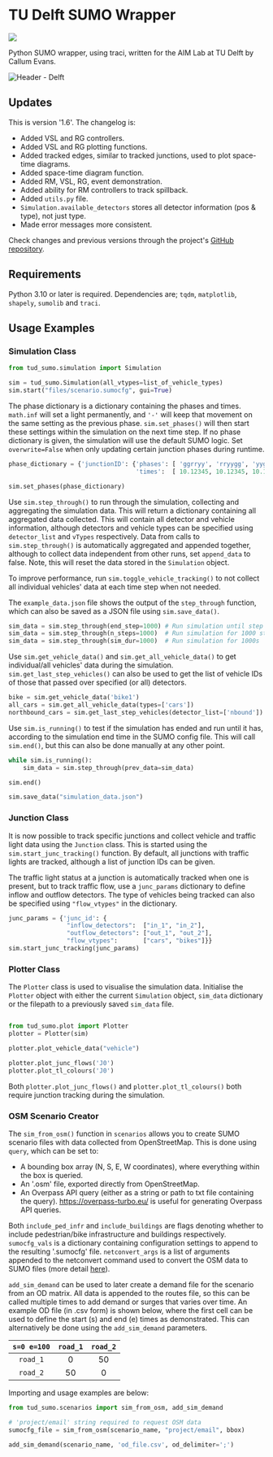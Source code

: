 # TU Delft SUMO Wrapper

<a href="https://github.com/calluume/tud_sumo" alt="GitHub">
    <img src="https://img.shields.io/badge/v1.6-github?logo=github&labelColor=%236e5494&color=%23394049" /></a>

Python SUMO wrapper, using traci, written for the AIM Lab at TU Delft by Callum Evans.

![Header - Delft](https://i.imgur.com/dYrHOPY.png)

## Updates

This is version '1.6'. The changelog is:

  - Added VSL and RG controllers.
  - Added VSL and RG plotting functions.
  - Added tracked edges, similar to tracked junctions, used to plot space-time diagrams.
  - Added space-time diagram function.
  - Added RM, VSL, RG, event demonstration.
  - Added ability for RM controllers to track spillback.
  - Added `utils.py` file.
  - `Simulation.available_detectors` stores all detector information (pos & type), not just type.
  - Made error messages more consistent.
  
Check changes and previous versions through the project's [GitHub repository](https://github.com/calluume/tud_sumo).

## Requirements 

Python 3.10 or later is required. Dependencies are; `tqdm`, `matplotlib`, `shapely`, `sumolib` and `traci`.

## Usage Examples

### Simulation Class

```python    
from tud_sumo.simulation import Simulation

sim = tud_sumo.Simulation(all_vtypes=list_of_vehicle_types)
sim.start("files/scenario.sumocfg", gui=True)
```

The phase dictionary is a dictionary containing the phases and times. `math.inf` will set a light permanently, and `'-'` will keep that movement on the same setting as the previous phase. `sim.set_phases()` will then start these settings within the simulation on the next time step. If no phase dictionary is given, the simulation will use the default SUMO logic. Set `overwrite=False` when only updating certain junction phases during runtime.

```python
phase_dictionary = {'junctionID': {'phases': [ 'ggrryy', 'rryygg', 'yyggrr', 'rrrr--' ], # Phase light settings
                                   'times':  [ 10.12345, 10.12345, 10.12345, math.inf ]}} # Phase durations

sim.set_phases(phase_dictionary)
```

Use `sim.step_through()` to run through the simulation, collecting and aggregating the simulation data. This will return a dictionary containing all aggregated data collected. This will contain all detector and vehicle information, although detectors and vehicle types can be specified using `detector_list` and `vTypes` respectively. Data from calls to `sim.step_through()` is automatically aggregated and appended together, although to collect data independent from other runs, set `append_data` to false. Note, this will reset the data stored in the `Simulation` object.

To improve performance, run `sim.toggle_vehicle_tracking()` to not collect all individual vehicles' data at each time step when not needed.

The `example_data.json` file shows the output of the `step_through` function, which can also be saved as a JSON file using `sim.save_data()`.

```python
sim_data = sim.step_through(end_step=1000) # Run simulation until step 1000
sim_data = sim.step_through(n_steps=1000)  # Run simulation for 1000 steps
sim_data = sim.step_through(sim_dur=1000)  # Run simulation for 1000s
```

Use `sim.get_vehicle_data()` and `sim.get_all_vehicle_data()` to get individual/all vehicles' data during the simulation. `sim.get_last_step_vehicles()` can also be used to get the list of vehicle IDs of those that passed over specified (or all) detectors.

```python
bike = sim.get_vehicle_data('bike1')
all_cars = sim.get_all_vehicle_data(types=['cars'])
northbound_cars = sim.get_last_step_vehicles(detector_list=['nbound'])
```

Use `sim.is_running()` to test if the simulation has ended and run until it has, according to the simulation end time in the SUMO config file. This will call `sim.end()`, but this can also be done manually at any other point.

```python
while sim.is_running():
    sim_data = sim.step_through(prev_data=sim_data)

sim.end()

sim.save_data("simulation_data.json")
```

### Junction Class

It is now possible to track specific junctions and collect vehicle and traffic light data using the `Junction` class. This is started using the `sim.start_junc_tracking()` function. By default, all junctions with traffic lights are tracked, although a list of junction IDs can be given.

The traffic light status at a junction is automatically tracked when one is present, but to track traffic flow, use a `junc_params` dictionary to define inflow and outflow detectors. The type of vehicles being tracked can also be specified using `"flow_vtypes"` in the dictionary.

```python
junc_params = {'junc_id': {
                "inflow_detectors":  ["in_1", "in_2"],
                "outflow_detectors": ["out_1", "out_2"],
                "flow_vtypes":       ["cars", "bikes"]}}
sim.start_junc_tracking(junc_params)
```

### Plotter Class

The `Plotter` class is used to visualise the simulation data. Initialise the `Plotter` object with either the current `Simulation` object, `sim_data` dictionary or the filepath to a previously saved `sim_data` file.

```python

from tud_sumo.plot import Plotter
plotter = Plotter(sim)

plotter.plot_vehicle_data("vehicle")

plotter.plot_junc_flows('J0')
plotter.plot_tl_colours('J0')
```

Both `plotter.plot_junc_flows()` and `plotter.plot_tl_colours()` both require junction tracking during the simulation.

### OSM Scenario Creator

The `sim_from_osm()` function in `scenarios` allows you to create SUMO scenario files with data collected from OpenStreetMap. This is done using `query`, which can be set to:

- A bounding box array (N, S, E, W coordinates), where everything within the box is queried.
- An '.osm' file, exported directly from OpenStreetMap.
- An Overpass API query (either as a string or path to txt file containing the query). https://overpass-turbo.eu/ is useful for generating Overpass API queries.

Both `include_ped_infr` and `include_buildings` are flags denoting whether to include pedestrian/bike infrastructure and buildings respectively. `sumocfg_vals` is a dictionary containing configuration settings to append to the resulting '.sumocfg' file. `netconvert_args` is a list of arguments appended to the netconvert command used to convert the OSM data to SUMO files (more detail [here](https://sumo.dlr.de/docs/netconvert.html)).

`add_sim_demand` can be used to later create a demand file for the scenario from an OD matrix. All data is appended to the routes file, so this can be called multiple times to add demand or surges that varies over time. An example OD file (in .csv form) is shown below, where the first cell can be used to define the start (s) and end (e) times as demonstrated. This can alternatively be done using the `add_sim_demand` parameters.

| `s=0 e=100` | `road_1` | `road_2` |
|:-----------:|:--------:|:--------:|
|   `road_1`  |     0    |     50   |
|   `road_2`  |     50   |     0    |

Importing and usage examples are below:

```python
from tud_sumo.scenarios import sim_from_osm, add_sim_demand

# 'project/email' string required to request OSM data
sumocfg_file = sim_from_osm(scenario_name, "project/email", bbox)

add_sim_demand(scenario_name, 'od_file.csv', od_delimiter=';')
```